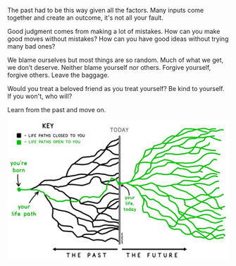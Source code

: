 ---
---

The past had to be this way given all the factors. Many inputs come together and create an outcome, it's not all your fault. 

Good judgment comes from making a lot of mistakes. How can you make good moves without mistakes? How can you have good ideas without trying many bad ones?

We blame ourselves but most things are so random. Much of what we get, we don’t deserve. 
Neither blame yourself nor others. Forgive yourself, forgive others. Leave the baggage. 

Would you treat a beloved friend as you treat yourself? Be kind to yourself. If you won't, who will? 

Learn from the past and move on. 

![](/assets/static/img/life-paths.jpeg)